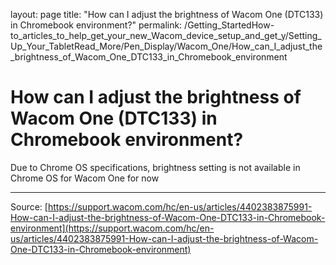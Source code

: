 layout: page
title: "How can I adjust the brightness of Wacom One (DTC133) in Chromebook environment?"
permalink: /Getting_StartedHow-to_articles_to_help_get_your_new_Wacom_device_setup_and_get_y/Setting_Up_Your_TabletRead_More/Pen_Display/Wacom_One/How_can_I_adjust_the_brightness_of_Wacom_One_DTC133_in_Chromebook_environment

# How can I adjust the brightness of Wacom One (DTC133) in Chromebook environment?

Due to Chrome OS specifications, brightness setting is not available in Chrome OS for Wacom One for now

---
Source: [https://support.wacom.com/hc/en-us/articles/4402383875991-How-can-I-adjust-the-brightness-of-Wacom-One-DTC133-in-Chromebook-environment](https://support.wacom.com/hc/en-us/articles/4402383875991-How-can-I-adjust-the-brightness-of-Wacom-One-DTC133-in-Chromebook-environment)
